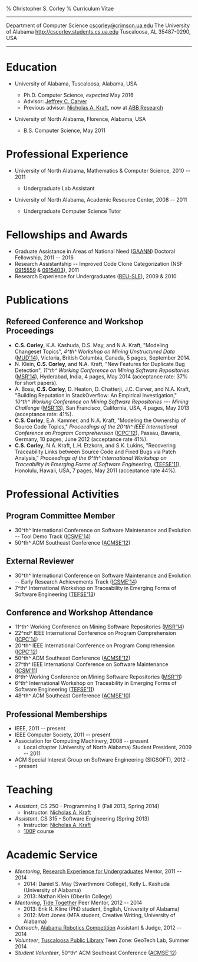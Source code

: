 % Christopher S. Corley
% Curriculum Vitae

------------------------------- -----------------------------------------------------
Department of Computer Science    <span class="mail"><cscorley@crimson.ua.edu></span>
The University of Alabama                        <http://cscorley.students.cs.ua.edu>
Tuscaloosa, AL 35487-0290, USA
------------------------------- -----------------------------------------------------


Education
=========

- University of Alabama, Tuscaloosa, Alabama, USA
    - Ph.D. Computer Science, *expected* May 2016
    - Advisor: [Jeffrey C. Carver](http://carver.cs.ua.edu)
    - Previous advisor: [Nicholas A. Kraft](http://nkraft.cs.ua.edu),
    now at [ABB Research](http://www.abb.com)

- University of North Alabama, Florence, Alabama, USA
    - B.S. Computer Science, May 2011

Professional Experience
=======================

- University of North Alabama, Mathematics & Computer Science, 2010 -- 2011
    - Undergraduate Lab Assistant

- University of North Alabama, Academic Resource Center, 2008 -- 2011
    - Undergraduate Computer Science Tutor

Fellowships and Awards
======================

- Graduate Assistance in Areas of National Need
  ([GAANN](http://gaann.cs.ua.edu/)) Doctoral Fellowship,
  2011 -- 2016
- Research Assistantship -- Improved Code Clone Categorization
  (NSF [0915559](http://nsf.gov/awardsearch/showAward.do?AwardNumber=0915559)
 & [0915403](http://nsf.gov/awardsearch/showAward.do?AwardNumber=0915403)),
 2011
- Research Experience for Undergraduates ([REU-SLE](http://reu.cs.ua.edu/)),
  2009 & 2010

Publications
============

Refereed Conference and Workshop Proceedings
--------------------------------------------

- **C.S. Corley**, K.A. Kashuda, D.S. May, and N.A. Kraft,
    "Modeling Changeset Topics",
    *4^th^ Workshop on Mining Unstructured Data*
    ([MUD'14](http://sback.it/mud2014/)),
    Victoria, British Columbia, Canada, 5 pages, September 2014.
- N. Klein, **C.S. Corley**, and N.A. Kraft,
    "New Features for Duplicate Bug Detection",
    *11^th^ Working Conference on Mining Software Repositories* 
    ([MSR'14](http://2014.msrconf.org/)),
    Hyderabad, India, 4 pages, May 2014
    (acceptance rate: 37% for short papers).
- A. Bosu, **C.S. Corley**, D. Heaton, D. Chatterji, J.C. Carver, and N.A. Kraft,
    "Building Reputation in StackOverflow: An Empirical Investigation,"
    *10^th^ Working Conference on Mining Software Repositories ---
    Mining Challenge*
    ([MSR'13](http://2013.msrconf.org/)),
    San Francisco, California, USA, 4 pages, May 2013
    (acceptance rate: 41%).
- **C.S. Corley**, E.A. Kammer, and N.A. Kraft,
    "Modeling the Ownership of Source Code Topics,"
    *Proceedings of the 20^th^ IEEE International Conference on Program
    Comprehension*
    ([ICPC'12](http://icpc12.sosy-lab.org/)),
    Passau, Bavaria, Germany, 10 pages, June 2012
    (acceptance rate 41%).
- **C.S. Corley**, N.A. Kraft, L.H. Etzkorn, and S.K. Lukins,
    "Recovering Traceability Links between Source Code and Fixed Bugs via Patch
    Analysis,"
    *Proceedings of the 6^th^ International Workshop on Traceability in
    Emerging Forms of Software Engineering*,
    ([TEFSE'11](http://www.cs.wm.edu/semeru/tefse2011)),
    Honolulu, Hawaii, USA, 7 pages, May 2011
    (acceptance rate 44%).

Professional Activities
=======================

Program Committee Member
------------------------

- 30^th^ International Conference on Software Maintenance and Evolution --
    Tool Demo Track ([ICSME'14](http://www.icsme.org/))
- 50^th^ ACM Southeast Conference ([ACMSE'12](http://cs.ua.edu/acmse2012/))

External Reviewer
-----------------

- 30^th^ International Conference on Software Maintenance and Evolution --
    Early Research Achievements Track ([ICSME'14](http://www.icsme.org/))
- 7^th^ International Workshop on Traceability in Emerging Forms of
  Software Engineering ([TEFSE'13](http://www.cse.msstate.edu/~tefse13/))

Conference and Workshop Attendance
--------------------------------

- 11^th^ Working Conference on Mining Software Repositories ([MSR'14](http://2014.msrconf.org/))
- 22^nd^ IEEE International Conference on Program Comprehension ([ICPC'14](http://icpc2014.usask.ca/))
- 20^th^ IEEE International Conference on Program Comprehension ([ICPC'12](http://icpc12.sosy-lab.org/))
- 50^th^ ACM Southeast Conference ([ACMSE'12](http://cs.ua.edu/acmse2012/))
- 27^th^ IEEE International Conference on Software Maintenance ([ICSM'11](http://www.cs.wm.edu/icsm2011))
- 8^th^ Working Conference on Mining Software Repositories ([MSR'11](http://2011.msrconf.org/))
- 6^th^ International Workshop on Traceability in Emerging Forms of Software Engineering ([TEFSE'11](http://www.cs.wm.edu/semeru/tefse2011))
- 48^th^ ACM Southeast Conference ([ACMSE'10](http://www.cs.oldemiss.edu/acmse2010/))

Professional Memberships
------------------------

- IEEE, 2011 -- present
- IEEE Computer Society, 2011 -- present
- Association for Computing Machinery, 2008 -- present
    - Local chapter (University of North Alabama) Student President, 2009 -- 2011
- ACM Special Interest Group on Software Engineering (SIGSOFT), 2012 -- present

Teaching
========

- *Assistant*, CS 250 - Programming II (Fall 2013, Spring 2014)
    - Instructor: [Nicholas A. Kraft](http://nkraft.cs.ua.edu/)
- *Assistant*, CS 315 - Software Engineering (Spring 2013)
    - Instructor: [Nicholas A. Kraft](http://nkraft.cs.ua.edu/)
    - [100P](http://100p.cs.ua.edu/) course

Academic Service
================

- *Mentoring*, [Research Experience for Undergraduates](http://reu.cs.ua.edu/)
  Mentor, 2011 -- 2014
    - 2014:
        Daniel S. May (Swarthmore College),
        Kelly L. Kashuda (University of Alabama)
    - 2013:
        Nathan Klein (Oberlin College)
- *Mentoring*, [Tide Together](http://graduate.ua.edu/tidetogether/)
  Peer Mentor, 2012 -- 2014
    - 2013:
        Erik R. Kline (PhD student, English, University of Alabama)
    - 2012:
        Matt Jones (MFA student, Creative Writing, University of Alabama)
- *Outreach*, [Alabama Robotics Competition](http://outreach.cs.ua.edu/robotics-contest/)
    Assistant & Judge, 2012 -- 2014
- *Volunteer*, [Tuscaloosa Public Library](http://www.tuscaloosa-library.org/)
    Teen Zone: GeoTech Lab, Summer 2014
- *Student Volunteer*, 50^th^ ACM Southeast Conference ([ACMSE'12](http://cs.ua.edu/acmse2012/))


